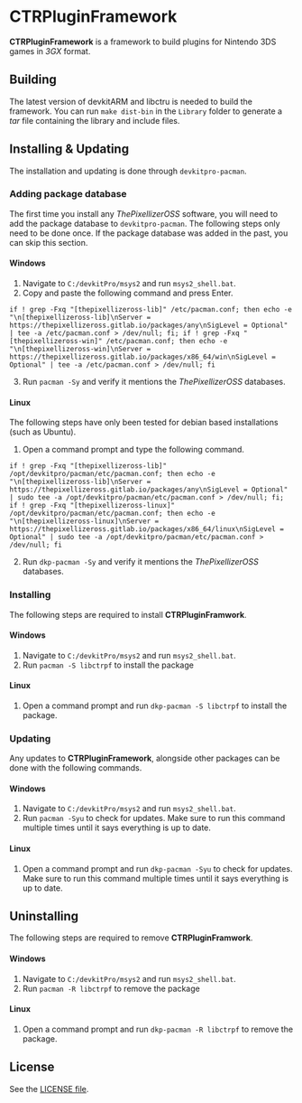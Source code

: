 # CTRPluginFramework
**CTRPluginFramework** is a framework to build plugins for Nintendo 3DS games in *3GX* format.

## Building
The latest version of devkitARM and libctru is needed to build the framework. You can run `make dist-bin` in the `Library` folder to generate a *tar* file containing the library and include files.

## Installing & Updating
The installation and updating is done through `devkitpro-pacman`.

### Adding package database
The first time you install any *ThePixellizerOSS* software, you will need to add the package database to `devkitpro-pacman`. The following steps only need to be done once. If the package database was added in the past, you can skip this section.

#### Windows
1. Navigate to `C:/devkitPro/msys2` and run `msys2_shell.bat`.
2. Copy and paste the following command and press Enter.
```
if ! grep -Fxq "[thepixellizeross-lib]" /etc/pacman.conf; then echo -e "\n[thepixellizeross-lib]\nServer = https://thepixellizeross.gitlab.io/packages/any\nSigLevel = Optional" | tee -a /etc/pacman.conf > /dev/null; fi; if ! grep -Fxq "[thepixellizeross-win]" /etc/pacman.conf; then echo -e "\n[thepixellizeross-win]\nServer = https://thepixellizeross.gitlab.io/packages/x86_64/win\nSigLevel = Optional" | tee -a /etc/pacman.conf > /dev/null; fi
```
3. Run `pacman -Sy` and verify it mentions the *ThePixellizerOSS* databases.

#### Linux
The following steps have only been tested for debian based installations (such as Ubuntu).

1. Open a command prompt and type the following command.
```
if ! grep -Fxq "[thepixellizeross-lib]" /opt/devkitpro/pacman/etc/pacman.conf; then echo -e "\n[thepixellizeross-lib]\nServer = https://thepixellizeross.gitlab.io/packages/any\nSigLevel = Optional" | sudo tee -a /opt/devkitpro/pacman/etc/pacman.conf > /dev/null; fi; if ! grep -Fxq "[thepixellizeross-linux]" /opt/devkitpro/pacman/etc/pacman.conf; then echo -e "\n[thepixellizeross-linux]\nServer = https://thepixellizeross.gitlab.io/packages/x86_64/linux\nSigLevel = Optional" | sudo tee -a /opt/devkitpro/pacman/etc/pacman.conf > /dev/null; fi
```
2. Run `dkp-pacman -Sy` and verify it mentions the *ThePixellizerOSS* databases.

### Installing
The following steps are required to install **CTRPluginFramwork**.

#### Windows
1. Navigate to `C:/devkitPro/msys2` and run `msys2_shell.bat`.
2. Run `pacman -S libctrpf` to install the package

#### Linux
1. Open a command prompt and run `dkp-pacman -S libctrpf` to install the package.

### Updating
Any updates to **CTRPluginFramework**, alongside other packages can be done with the following commands.

#### Windows
1. Navigate to `C:/devkitPro/msys2` and run `msys2_shell.bat`.
2. Run `pacman -Syu` to check for updates. Make sure to run this command multiple times until it says everything is up to date.

#### Linux
1. Open a command prompt and run `dkp-pacman -Syu` to check for updates. Make sure to run this command multiple times until it says everything is up to date.

## Uninstalling
The following steps are required to remove **CTRPluginFramwork**.

#### Windows
1. Navigate to `C:/devkitPro/msys2` and run `msys2_shell.bat`.
2. Run `pacman -R libctrpf` to remove the package

#### Linux
1. Open a command prompt and run `dkp-pacman -R libctrpf` to remove the package.

## License
See the [LICENSE file](LICENSE.txt).